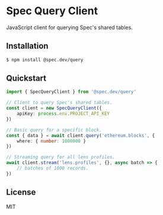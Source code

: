 # Spec Query Client

JavaScript client for querying Spec's shared tables.

## Installation

```bash
$ npm install @spec.dev/query
```

## Quickstart

```typescript
import { SpecQueryClient } from '@spec.dev/query'

// Client to query Spec's shared tables.
const client = new SpecQueryClient({ 
    apiKey: process.env.PROJECT_API_KEY
})

// Basic query for a specific block.
const { data } = await client.query('ethereum.blocks', {
    where: { number: 1000000 }
})

// Streaming query for all lens profiles.
await client.stream('lens.profiles', {}, async batch => {
    // batches of 1000 records.
})
```

## License

MIT